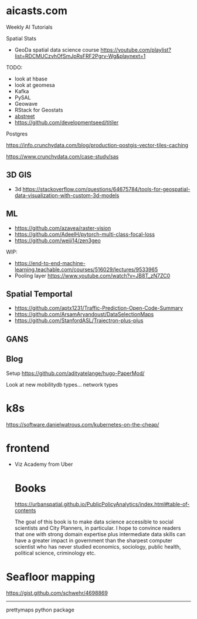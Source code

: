 # aicasts.com

Weekly AI Tutorials

Spatial Stats

- GeoDa spatial data science course https://youtube.com/playlist?list=RDCMUCzvhOfSmJpRsFRF2Pgrv-Wg&playnext=1

TODO:


- look at hbase
- look at geomesa
- Kafka
- PySAL
- Geowave
- RStack for Geostats
- [abstreet](https://github.com/dabreegster/abstreet/#ab-street)
- https://github.com/developmentseed/titiler

Postgres

https://info.crunchydata.com/blog/production-postgis-vector-tiles-caching

https://www.crunchydata.com/case-study/sas

## 3D GIS


- 3d https://stackoverflow.com/questions/64675784/tools-for-geospatial-data-visualization-with-custom-3d-models

## ML

- https://github.com/azavea/raster-vision
- https://github.com/AdeelH/pytorch-multi-class-focal-loss
- https://github.com/weiji14/zen3geo


WIP:

- https://end-to-end-machine-learning.teachable.com/courses/516029/lectures/9533965
- Pooling layer https://www.youtube.com/watch?v=JB8T_zN7ZC0

## Spatial Temportal

- https://github.com/aptx1231/Traffic-Prediction-Open-Code-Summary
- https://github.com/ArsamAryandoust/DataSelectionMaps
- https://github.com/StanfordASL/Trajectron-plus-plus

## GANS


## Blog
Setup https://github.com/adityatelange/hugo-PaperMod/

Look at new mobilitydb types... network types


# k8s
https://software.danielwatrous.com/kubernetes-on-the-cheap/


# frontend

- Viz Academy from Uber
  

  # Books

  https://urbanspatial.github.io/PublicPolicyAnalytics/index.html#table-of-contents

  The goal of this book is to make data science accessible to social scientists and City Planners, in particular. I hope to convince readers that one with strong domain expertise plus intermediate data skills can have a greater impact in government than the sharpest computer scientist who has never studied economics, sociology, public health, political science, criminology etc.


# Seafloor mapping

https://gist.github.com/schwehr/4698869

---

prettymaps python package

